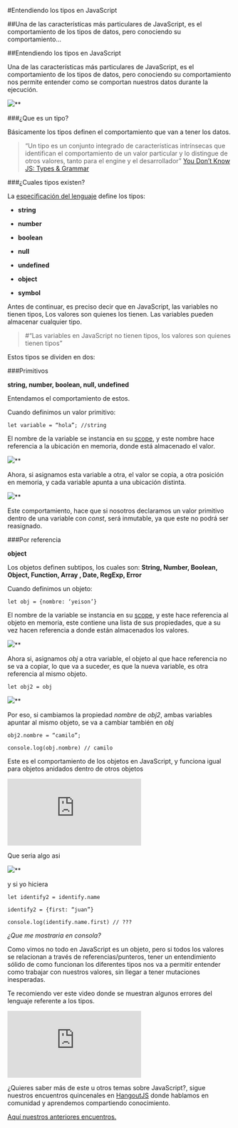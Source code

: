 
#Entendiendo los tipos en JavaScript

##Una de las características más particulares de JavaScript, es el comportamiento de los tipos de datos, pero conociendo su comportamiento…

##Entendiendo los tipos en JavaScript

Una de las características más particulares de JavaScript, es el comportamiento de los tipos de datos, pero conociendo su comportamiento nos permite entender como se comportan nuestros datos durante la ejecución.

![](https://medium2.global.ssl.fastly.net/max/2048/1*iLobnLhtpv4YBUoRnyvHdg.png)**

###¿Que es un tipo?

Básicamente los tipos definen el comportamiento que van a tener los datos.
> “Un tipo es un conjunto integrado de características intrínsecas que identifican el comportamiento de un valor particular y lo distingue de otros valores, tanto para el engine y el desarrollador”
> [You Don’t Know JS: Types & Grammar](https://github.com/getify/You-Dont-Know-JS/blob/master/types%20&%20grammar/ch1.md)

###¿Cuales tipos existen?

La [especificación del lenguaje](http://www.ecma-international.org/ecma-262/5.1/) define los tipos:

* **string**

* **number**

* **boolean**

* **null**

* **undefined**

* **object**

* **symbol**

Antes de continuar, es preciso decir que en JavaScript, las variables no tienen tipos, Los valores son quienes los tienen. Las variables pueden almacenar cualquier tipo.
> #“Las variables en JavaScript no tienen tipos, los valores son quienes tienen tipos”

Estos tipos se dividen en dos:

###Primitivos

**string, number, boolean, null, undefined**

Entendamos el comportamiento de estos.

Cuando definimos un valor primitivo:

    let variable = “hola”; //string

El nombre de la variable se instancia en su [scope](https://medium.com/@yeion7/entendiendo-scopes-de-variables-en-javascript-661ea382c8bc), y este nombre hace referencia a la ubicación en memoria, donde está almacenado el valor.

![](https://medium2.global.ssl.fastly.net/max/2000/1*ciEN0bQ7HtRCscINzWYPNQ.png)**

Ahora, si asignamos esta variable a otra, el valor se copia, a otra posición en memoria, y cada variable apunta a una ubicación distinta.

![](https://medium2.global.ssl.fastly.net/max/2000/1*9i0KzR9Y-mWPsWhfh7G9qw.png)**

Este comportamiento, hace que si nosotros declaramos un valor primitivo dentro de una variable con *const*, será inmutable, ya que este no podrá ser reasignado.

###Por referencia

**object**

Los objetos definen subtipos, los cuales son: **String, Number, Boolean, Object, Function, Array , Date, RegExp, Error**

Cuando definimos un objeto:

    let obj = {nombre: ‘yeison’}

El nombre de la variable se instancia en su [scope](https://medium.com/@yeion7/entendiendo-scopes-de-variables-en-javascript-661ea382c8bc), y este hace referencia al objeto en memoria, este contiene una lista de sus propiedades, que a su vez hacen referencia a donde están almacenados los valores.

![](https://medium2.global.ssl.fastly.net/max/2000/1*VXfqlxGB3GrMygWHTn6Pow.png)**

Ahora si, asignamos *obj* a otra variable, el objeto al que hace referencia no se va a copiar, lo que va a suceder, es que la nueva variable, es otra referencia al mismo objeto.

    let obj2 = obj

![](https://medium2.global.ssl.fastly.net/max/2000/1*O2raJ1Nvr4s3VUpCe9AwZw.png)**

Por eso, si cambiamos la propiedad *nombre* de *obj2*, ambas variables apuntar al mismo objeto, se va a cambiar también en *obj*

    obj2.nombre = “camilo”;

    console.log(obj.nombre) // camilo

Este es el comportamiento de los objetos en JavaScript, y funciona igual para objetos anidados dentro de otros objetos

<iframe src="https://medium.com/media/bf4e9dc55b4078dcbe81d8e742878258" frameborder=0></iframe>

Que seria algo asi

![](https://medium2.global.ssl.fastly.net/max/2000/1*MOFkg-iV89qBVsa6xTxVqg.png)**

y si yo hiciera

    let identify2 = identify.name

    identify2 = {first: “juan”}

    console.log(identify.name.first) // ??? 

*¿Que me mostraria en consola?*

Como vimos no todo en JavaScript es un objeto, pero si todos los valores se relacionan a través de referencias/punteros, tener un entendimiento sólido de como funcionan los diferentes tipos nos va a permitir entender como trabajar con nuestros valores, sin llegar a tener mutaciones inesperadas.

Te recomiendo ver este video donde se muestran algunos errores del lenguaje referente a los tipos.

<iframe src="https://medium.com/media/f97b8e28ac20c77a4032a285b60433d0" frameborder=0></iframe>

¿Quieres saber más de este u otros temas sobre JavaScript?, sigue nuestros encuentros quincenales en [HangoutJS](https://twitter.com/HangoutJs) donde hablamos en comunidad y aprendemos compartiendo conocimiento.

[Aquí nuestros anteriores encuentros.](https://www.youtube.com/playlist?list=PLH3EFUtS4FBzUYU6BSouy0kiX3cnzyTKc)
